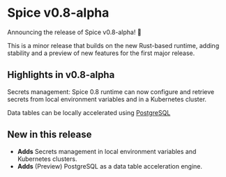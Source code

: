 # Spice v0.8-alpha

Announcing the release of Spice v0.8-alpha! 🏹

This is a minor release that builds on the new Rust-based runtime, adding stability and a preview of new features for the first major release.

## Highlights in v0.8-alpha

Secrets management: Spice 0.8 runtime can now configure and retrieve secrets from local environment variables and in a Kubernetes cluster.

Data tables can be locally accelerated using [PostgreSQL](https://www.postgresql.org/)

## New in this release

- **Adds** Secrets management in local environment variables and Kubernetes clusters.
- **Adds** (Preview) PostgreSQL as a data table acceleration engine.
